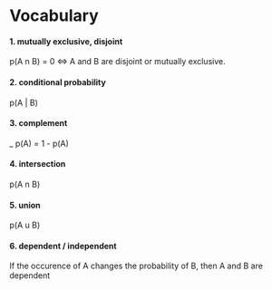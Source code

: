 # Vocabulary

#### 1. mutually exclusive, disjoint

p(A n B) = 0 <=> A and B are disjoint or mutually exclusive.

#### 2. conditional probability

p(A | B)

#### 3. complement

  _
p(A) = 1 - p(A)

#### 4. intersection

p(A n B)

#### 5. union

p(A u B)

#### 6. dependent / independent

If the occurence of A changes the probability of B, then A and B are dependent
